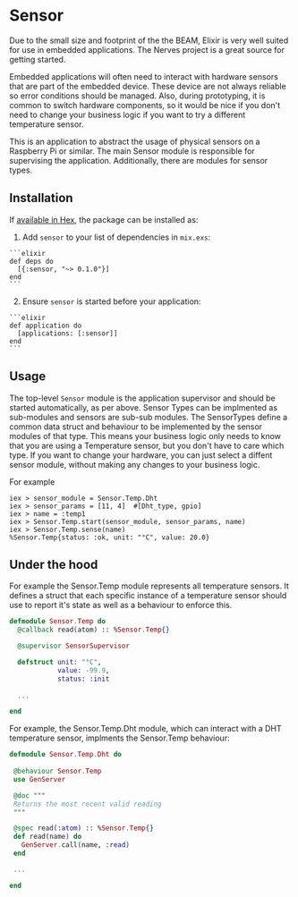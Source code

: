 # Sensor


Due to the small size and footprint of the the BEAM, Elixir is very well suited for
use in embedded applications.  The Nerves project is a great source for getting started.

Embedded applications will often need to interact with hardware sensors that are part of the
embedded device. These device are not always reliable so error conditions should be managed.
Also, during prototyping, it is common to switch hardware components, so it would be nice if you 
don't need to change your business logic if you want to try a different temperature sensor.

This is an application to abstract the usage of physical sensors on a Raspberry Pi or similar.
The main Sensor module is responsible for supervising the application.  Additionally, there are
modules for sensor types.

## Installation

If [available in Hex](https://hex.pm/docs/publish), the package can be installed as:

  1. Add `sensor` to your list of dependencies in `mix.exs`:

    ```elixir
    def deps do
      [{:sensor, "~> 0.1.0"}]
    end
    ```

  2. Ensure `sensor` is started before your application:

    ```elixir
    def application do
      [applications: [:sensor]]
    end
    ```


## Usage

The top-level `Sensor` module is the application supervisor and should be started automatically, as per above.  Sensor Types can be implmented as sub-modules and sensors are sub-sub modules.  The SensorTypes define a common data struct and behaviour to be implemented by the sensor modules of that type. This means your business logic only needs to know that you are using a Temperature sensor, but you don't have to care which type. If you want to change your hardware, you can just select a diffent sensor module, without making any changes to your business logic.

For example

```
iex > sensor_module = Sensor.Temp.Dht
iex > sensor_params = [11, 4]  #[Dht_type, gpio]
iex > name = :temp1 
iex > Sensor.Temp.start(sensor_module, sensor_params, name)
iex > Sensor.Temp.sense(name)
%Sensor.Temp{status: :ok, unit: "°C", value: 20.0}

```


## Under the hood

For example the Sensor.Temp module represents all temperature sensors. It defines a struct that each specific instance of a temperature sensor should use to report it's state as well as a behaviour to enforce this.  

```elixir
defmodule Sensor.Temp do
  @callback read(atom) :: %Sensor.Temp{}

  @supervisor SensorSupervisor

  defstruct unit: "°C",
            value: -99.9,
            status: :init
  
  ...

end
```

For example, the Sensor.Temp.Dht module, which can interact with a DHT temperature sensor, implments the Sensor.Temp behaviour:

 ```elixir
defmodule Sensor.Temp.Dht do
  
  @behaviour Sensor.Temp
  use GenServer

  @doc """
  Returns the most recent valid reading
  """

  @spec read(:atom) :: %Sensor.Temp{}
  def read(name) do
    GenServer.call(name, :read)
  end

  ...

end
 ```




